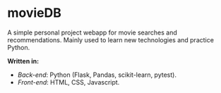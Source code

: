 # movieDB

A simple personal project webapp for movie searches and recommendations. Mainly used to learn new technologies and practice Python.

**Written in:**
- _Back-end_: Python (Flask, Pandas, scikit-learn, pytest).
- _Front-end_: HTML, CSS, Javascript. 
